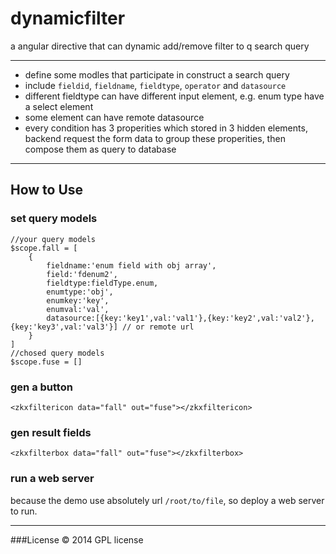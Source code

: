 dynamicfilter
=============

a angular directive that can dynamic add/remove filter to q search query

---
- define some modles that participate in construct a search query
- include `fieldid`, `fieldname`, `fieldtype`, `operator` and `datasource`
- different fieldtype can have different input element, e.g. enum type have a select element
- some element can have remote datasource 
- every condition has 3 properities which stored in 3 hidden elements, backend request the form data to group these properities, then compose them as query to database

---
## How to Use
### set query models
    //your query models
    $scope.fall = [
        {
            fieldname:'enum field with obj array',
            field:'fdenum2',
            fieldtype:fieldType.enum,
            enumtype:'obj',
            enumkey:'key',
            enumval:'val',
            datasource:[{key:'key1',val:'val1'},{key:'key2',val:'val2'},{key:'key3',val:'val3'}] // or remote url
        }
    ]
    //chosed query models
    $scope.fuse = []
### gen a button
    <zkxfiltericon data="fall" out="fuse"></zkxfiltericon>
### gen result fields
    <zkxfilterbox data="fall" out="fuse"></zkxfilterbox>
### run a web server
because the demo use absolutely url `/root/to/file`, so deploy a web server to run.

---
###License
© 2014 GPL license
